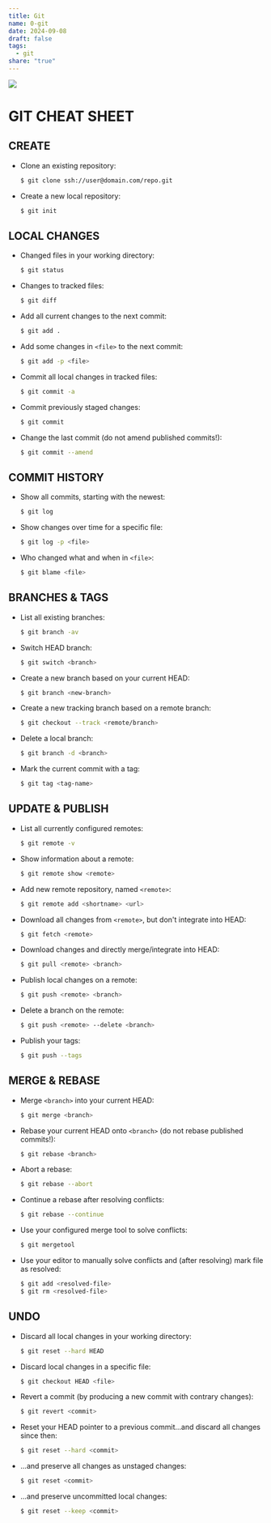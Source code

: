```yaml
---
title: Git
name: 0-git
date: 2024-09-08
draft: false
tags:
  - git
share: "true"
---
```


![](/img/0-git.png)

# GIT CHEAT SHEET

## CREATE

- Clone an existing repository:
  ```bash
  $ git clone ssh://user@domain.com/repo.git
  ```
- Create a new local repository:
  ```bash
  $ git init
  ```

## LOCAL CHANGES

- Changed files in your working directory:
  ```bash
  $ git status
  ```
- Changes to tracked files:
  ```bash
  $ git diff
  ```
- Add all current changes to the next commit:
  ```bash
  $ git add .
  ```
- Add some changes in `<file>` to the next commit:
  ```bash
  $ git add -p <file>
  ```
- Commit all local changes in tracked files:
  ```bash
  $ git commit -a
  ```
- Commit previously staged changes:
  ```bash
  $ git commit
  ```
- Change the last commit (do not amend published commits!):
  ```bash
  $ git commit --amend
  ```

## COMMIT HISTORY

- Show all commits, starting with the newest:
  ```bash
  $ git log
  ```
- Show changes over time for a specific file:
  ```bash
  $ git log -p <file>
  ```
- Who changed what and when in `<file>`:
  ```bash
  $ git blame <file>
  ```

## BRANCHES & TAGS

- List all existing branches:
  ```bash
  $ git branch -av
  ```
- Switch HEAD branch:
  ```bash
  $ git switch <branch>
  ```
- Create a new branch based on your current HEAD:
  ```bash
  $ git branch <new-branch>
  ```
- Create a new tracking branch based on a remote branch:
  ```bash
  $ git checkout --track <remote/branch>
  ```
- Delete a local branch:
  ```bash
  $ git branch -d <branch>
  ```
- Mark the current commit with a tag:
  ```bash
  $ git tag <tag-name>
  ```

## UPDATE & PUBLISH

- List all currently configured remotes:
  ```bash
  $ git remote -v
  ```
- Show information about a remote:
  ```bash
  $ git remote show <remote>
  ```
- Add new remote repository, named `<remote>`:
  ```bash
  $ git remote add <shortname> <url>
  ```
- Download all changes from `<remote>`, but don't integrate into HEAD:
  ```bash
  $ git fetch <remote>
  ```
- Download changes and directly merge/integrate into HEAD:
  ```bash
  $ git pull <remote> <branch>
  ```
- Publish local changes on a remote:
  ```bash
  $ git push <remote> <branch>
  ```
- Delete a branch on the remote:
  ```bash
  $ git push <remote> --delete <branch>
  ```
- Publish your tags:
  ```bash
  $ git push --tags
  ```

## MERGE & REBASE

- Merge `<branch>` into your current HEAD:
  ```bash
  $ git merge <branch>
  ```
- Rebase your current HEAD onto `<branch>` (do not rebase published commits!):
  ```bash
  $ git rebase <branch>
  ```
- Abort a rebase:
  ```bash
  $ git rebase --abort
  ```
- Continue a rebase after resolving conflicts:
  ```bash
  $ git rebase --continue
  ```
- Use your configured merge tool to solve conflicts:
  ```bash
  $ git mergetool
  ```
- Use your editor to manually solve conflicts and (after resolving) mark file as resolved:
  ```bash
  $ git add <resolved-file>
  $ git rm <resolved-file>
  ```

## UNDO

- Discard all local changes in your working directory:
  ```bash
  $ git reset --hard HEAD
  ```
- Discard local changes in a specific file:
  ```bash
  $ git checkout HEAD <file>
  ```
- Revert a commit (by producing a new commit with contrary changes):
  ```bash
  $ git revert <commit>
  ```
- Reset your HEAD pointer to a previous commit...and discard all changes since then:
  ```bash
  $ git reset --hard <commit>
  ```
- ...and preserve all changes as unstaged changes:
  ```bash
  $ git reset <commit>
  ```
- ...and preserve uncommitted local changes:
  ```bash
  $ git reset --keep <commit>
  ```
